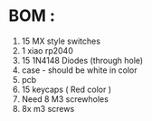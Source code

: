 # BOM : 

1) 15 MX style switches
2) 1 xiao rp2040
3) 15 1N4148 Diodes (through hole) 
4) case - should be white in color  
5)  pcb 
6) 15 keycaps ( Red color ) 
7) Need 8 M3 screwholes
8) 8x m3 screws